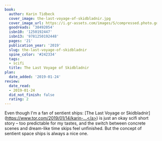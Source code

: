 ```yaml
---
book:
  author: Karin Tidbeck
  cover_image: the-last-voyage-of-skidbladnir.jpg
  cover_image_url: https://i.gr-assets.com/images/S/compressed.photo.goodreads.com/books/1520413876l/38492054._SX98_.jpg
  goodreads: '38492054'
  isbn10: '1250192447'
  isbn13: '9781250192448'
  pages: '21'
  publication_year: '2019'
  slug: the-last-voyage-of-skidbladnir
  spine_color: '#242334'
  tags:
  - scifi
  title: The Last Voyage of Skidbladnir
plan:
  date_added: '2019-01-24'
review:
  date_read:
  - 2019-01-24
  did_not_finish: false
  rating: 2
---
```


Even though I'm a fan of sentient ships: [The Last Voyage or Skidbladnir](<a target="_blank" href="https://www.tor.com/2019/01/14/karin-tidbeck-the-last-voyage-of-skidbladnir/" rel="nofollow">https://www.tor.com/2019/01/14/karin-...</a>) is just an okay scifi short story – too predictable for my tastes, and the switch between concrete scenes and dream-like time skips feel unfinished. But the concept of sentient space ships is always a nice one.
